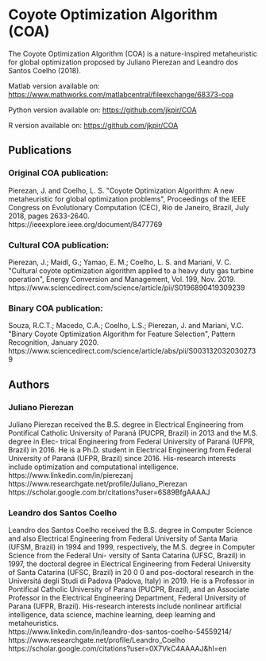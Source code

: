 <h1>Coyote Optimization Algorithm (COA)</h1>

The Coyote Optimization Algorithm (COA) is a nature-inspired metaheuristic for global optimization proposed by Juliano Pierezan and Leandro dos Santos Coelho (2018).

Matlab version available on: <link>https://www.mathworks.com/matlabcentral/fileexchange/68373-coa</link>

Python version available on: <link>https://github.com/jkpir/COA</link>

R version available on: <link>https://github.com/jkpir/COA</link>


<h2>Publications</h2>

<h3>Original COA publication:</h3>    
Pierezan, J. and Coelho, L. S. "Coyote Optimization Algorithm: A new metaheuristic for global optimization problems", Proceedings of the IEEE Congress on Evolutionary Computation (CEC), Rio de Janeiro, Brazil, July 2018, pages 2633-2640. <br><link>https://ieeexplore.ieee.org/document/8477769</link>

<h3>Cultural COA publication:</h3>
Pierezan, J.; Maidl, G.; Yamao, E. M.; Coelho, L. S. and Mariani, V. C. "Cultural coyote optimization algorithm applied to a heavy duty gas turbine operation", Energy Conversion and Management, Vol. 199, Nov. 2019.<br><link>https://www.sciencedirect.com/science/article/pii/S0196890419309239</link>

<h3>Binary COA publication:</h3>
Souza, R.C.T.; Macedo, C.A.; Coelho, L.S.; Pierezan, J. and Mariani, V.C. "Binary Coyote Optimization Algorithm for Feature Selection", Pattern Recognition, January 2020.<br><link>https://www.sciencedirect.com/science/article/abs/pii/S0031320320302739</link>

<h2>Authors</h2>

<h3>Juliano Pierezan</h3>
Juliano Pierezan received the B.S. degree in Electrical Engineering from Pontifical Catholic University of Paraná (PUCPR, Brazil) in 2013 and the M.S. degree in Elec- trical Engineering from Federal University of Paraná (UFPR, Brazil) in 2016. He is a Ph.D. student in Electrical Engineering from Federal University of Paraná (UFPR, Brazil) since 2016. His-research interests include optimization and computational intelligence.<br>
<link>https://www.linkedin.com/in/pierezanj</link><br>
<link>https://www.researchgate.net/profile/Juliano_Pierezan</link><br>
<link>https://scholar.google.com.br/citations?user=6S89BfgAAAAJ</link><br>

<h3>Leandro dos Santos Coelho</h3>
Leandro dos Santos Coelho received the B.S. degree in Computer Science and also Electrical Engineering from Federal University of Santa Maria (UFSM, Brazil) in 1994 and 1999, respectively, the M.S. degree in Computer Science from the Federal Uni- versity of Santa Catarina (UFSC, Brazil) in 1997, the doctoral degree in Electrical Engineering from Federal University of Santa Catarina (UFSC, Brazil) in 20 0 0 and pos-doctoral research in the Universitá degli Studi di Padova (Padova, Italy) in 2019. He is a Professor in Pontifical Catholic University of Parana (PUCPR, Brazil), and an Associate Professor in the Electrical Engineering Department, Federal University of Parana (UFPR, Brazil). His-research interests include nonlinear artificial intelligence, data science, machine learning, deep learning and metaheuristics.<br>
<link>https://www.linkedin.com/in/leandro-dos-santos-coelho-54559214/</link><br>
<link>https://www.researchgate.net/profile/Leandro_Coelho</link><br>
<link>https://scholar.google.com/citations?user=0X7VkC4AAAAJ&hl=en</link><br>
